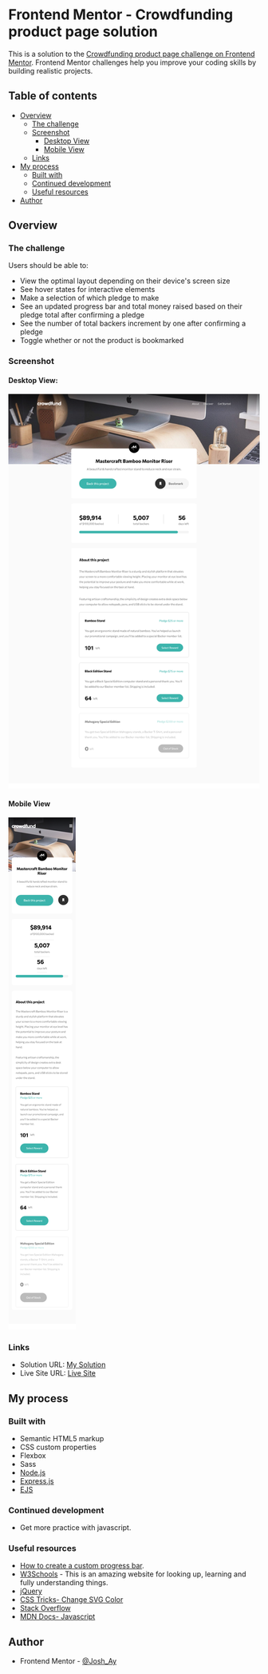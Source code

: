 # Frontend Mentor - Crowdfunding product page solution

This is a solution to the [Crowdfunding product page challenge on Frontend Mentor](https://www.frontendmentor.io/challenges/crowdfunding-product-page-7uvcZe7ZR). Frontend Mentor challenges help you improve your coding skills by building realistic projects. 

## Table of contents

- [Overview](#overview)
  - [The challenge](#the-challenge)
  - [Screenshot](#screenshot)
    - [Desktop View](#desktop-view)
    - [Mobile View](#mobile-view)
  - [Links](#links)
- [My process](#my-process)
  - [Built with](#built-with)
  - [Continued development](#continued-development)
  - [Useful resources](#useful-resources)
- [Author](#author)

## Overview

### The challenge

Users should be able to:

- View the optimal layout depending on their device's screen size
- See hover states for interactive elements
- Make a selection of which pledge to make
- See an updated progress bar and total money raised based on their pledge total after confirming a pledge
- See the number of total backers increment by one after confirming a pledge
- Toggle whether or not the product is bookmarked

### Screenshot

#### Desktop View:
![](./public/images/screenshot.png)

#### Mobile View
![](./public/images/screenshot-mobile.png)

### Links

- Solution URL: [My Solution](https://www.frontendmentor.io/solutions/crowdfunding-product-page-MADuFqlbY)
- Live Site URL: [Live Site](https://obscure-peak-65584.herokuapp.com/)

## My process

### Built with

- Semantic HTML5 markup
- CSS custom properties
- Flexbox
- Sass
- [Node.js](https://nodejs.org/en/docs/)
- [Express.js](https://expressjs.com/)
- [EJS](https://ejs.co/) 


### Continued development
- Get more practice with javascript.

### Useful resources
- [How to create a custom progress bar](https://www.florin-pop.com/blog/2019/06/how-to-create-a-custom-progress-bar/).
- [W3Schools](https://www.w3schools.com/) - This is an amazing website for looking up, learning and fully understanding things.
- [jQuery](https://api.jquery.com/)
- [CSS Tricks- Change SVG Color](https://css-tricks.com/change-color-of-svg-on-hover/)
- [Stack Overflow](https://stackoverflow.com/)
- [MDN Docs- Javascript](https://developer.mozilla.org/en-US/docs/Web/JavaScript)

## Author
- Frontend Mentor - [@Josh_Ay](https://www.frontendmentor.io/profile/Josh-Ay)